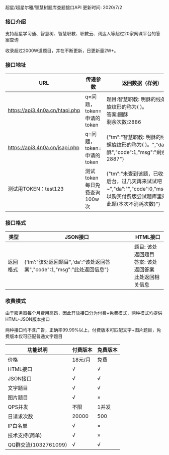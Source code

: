 超星/超星尔雅/智慧树题库查题接口API 更新时间: 2020/7/2

### 接口介绍

支持超星学习通、智慧树、智慧职教、职教云、词达人等超过20家网课平台的答案查询

收录超过2000W道题目，并在不断更新，日更新量2W+。

### 接口地址

| URL                            | 传递参数                    | 返回数据（样例）                                             |
| ------------------------------ | --------------------------- | ------------------------------------------------------------ |
| https://api3.4n0a.cn/htapi.php | q=问题，token=申请的token   | 题目:智慧职教: 明酥的线条呈螺旋纹形的称为( )。<br/>答案:圆酥<br/>剩余次数:2886 |
| https://api3.4n0a.cn/jsapi.php | q=问题，token=申请的token   | {"tm":"智慧职教: 明酥的线条呈螺旋纹形的称为( )。","da":"圆酥","code":1,"msg":"剩余次数2887"} |
| 测试用TOKEN：test123           | 测试token每日免费查询100w次 | {"tm":"未查到该题，已收录到后台，过几天再来试试吧~","da":"","code":0,"msg":"可以购买付费版尝试题库里是否有此题(本次不消耗次数)"} |



### 接口格式

| 类型     | JSON接口                                                     | HTML接口                                                     |
| -------- | ------------------------------------------------------------ | ------------------------------------------------------------ |
| 返回格式 | {‘tm’:"该处返回题目",'da':"该处返回答案","code":1,"msg":"此处返回信息"} | 题目: 该处返回题目<br>答案: 该处返回答案<br>此处返回相关信息 |

### 收费模式

由于服务器每个月费用高昂，因此开放接口分为付费+免费模式，两种模式均提供HTML+JSON版本接口

两种接口均不含广告，正确率99.99%以上，付费版本可匹配文字+图片题目，免费版本仅可匹配普通文字题目

| 功能说明             | 付费版本 | 免费版本 |
| -------------------- | -------- | -------- |
| 价格                 | 18元/月  | 免费     |
| HTML接口             | √        | √        |
| JSON接口             | √        | √        |
| 文字题目             | √        | √        |
| 图片题目             | √        | ×        |
| QPS并发              | 不限     | 1并发    |
| 日请求次数           | 20000    | 500      |
| IP白名单             | √        | ×        |
| 技术支持(简单)       | √        | ×        |
| QQ群交流(1032761099) | √        | √        |
